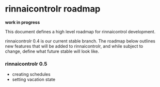 #  rinnaicontrolr roadmap

**work in progress**

This document defines a high level roadmap for rinnaicontrol development.

rinnaicontrolr 0.4 is our current stable branch. The roadmap below outlines new features that will be added to rinnaicontrolr, and while subject to change, define what future stable will look like.

### rinnaicontrolr 0.5

- creating schedules
- setting vacation state